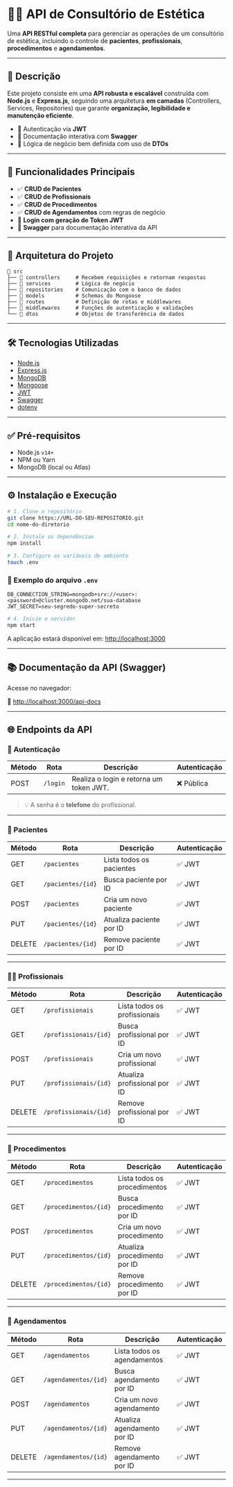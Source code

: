 # 💆‍♀️ API de Consultório de Estética

Uma **API RESTful completa** para gerenciar as operações de um consultório de estética, incluindo o controle de **pacientes**, **profissionais**, **procedimentos** e **agendamentos**.

---

## 📌 Descrição

Este projeto consiste em uma **API robusta e escalável** construída com **Node.js** e **Express.js**, seguindo uma arquitetura **em camadas** (Controllers, Services, Repositories) que garante **organização, legibilidade e manutenção eficiente**.

* 🔐 Autenticação via **JWT**
* 📄 Documentação interativa com **Swagger**
* 🧠 Lógica de negócio bem definida com uso de **DTOs**

---

## 🚀 Funcionalidades Principais

* ✅ **CRUD de Pacientes**
* ✅ **CRUD de Profissionais**
* ✅ **CRUD de Procedimentos**
* ✅ **CRUD de Agendamentos** com regras de negócio
* 🔐 **Login com geração de Token JWT**
* 📘 **Swagger** para documentação interativa da API

---

## 🧱 Arquitetura do Projeto

```
📁 src
├── 📂 controllers     # Recebem requisições e retornam respostas
├── 📂 services        # Lógica de negócio
├── 📂 repositories    # Comunicação com o banco de dados
├── 📂 models          # Schemas do Mongoose
├── 📂 routes          # Definição de rotas e middlewares
├── 📂 middlewares     # Funções de autenticação e validações
└── 📂 dtos            # Objetos de transferência de dados
```

---

## 🛠️ Tecnologias Utilizadas

* [Node.js](https://nodejs.org/)
* [Express.js](https://expressjs.com/)
* [MongoDB](https://www.mongodb.com/)
* [Mongoose](https://mongoosejs.com/)
* [JWT](https://jwt.io/)
* [Swagger](https://swagger.io/)
* [dotenv](https://github.com/motdotla/dotenv)

---

## ✅ Pré-requisitos

* Node.js `v14+`
* NPM ou Yarn
* MongoDB (local ou Atlas)

---

## ⚙️ Instalação e Execução

```bash
# 1. Clone o repositório
git clone https://URL-DO-SEU-REPOSITORIO.git
cd nome-do-diretorio

# 2. Instale as dependências
npm install

# 3. Configure as variáveis de ambiente
touch .env
```

### 🧾 Exemplo do arquivo `.env`

```env
DB_CONNECTION_STRING=mongodb+srv://<user>:<password>@cluster.mongodb.net/sua-database
JWT_SECRET=seu-segredo-super-secreto
```

```bash
# 4. Inicie o servidor
npm start
```

A aplicação estará disponível em: [http://localhost:3000](http://localhost:3000)

---

## 📚 Documentação da API (Swagger)

Acesse no navegador:

🔗 [http://localhost:3000/api-docs](http://localhost:3000/api-docs)

---

## 🌐 Endpoints da API

### 🔐 Autenticação

| Método | Rota     | Descrição                               | Autenticação |
| ------ | -------- | --------------------------------------- | ------------ |
| POST   | `/login` | Realiza o login e retorna um token JWT. | ❌ Pública    |

> 💡 A senha é o **telefone** do profissional.

---

### 👤 Pacientes

| Método | Rota              | Descrição                | Autenticação |
| ------ | ----------------- | ------------------------ | ------------ |
| GET    | `/pacientes`      | Lista todos os pacientes | ✅ JWT        |
| GET    | `/pacientes/{id}` | Busca paciente por ID    | ✅ JWT        |
| POST   | `/pacientes`      | Cria um novo paciente    | ✅ JWT        |
| PUT    | `/pacientes/{id}` | Atualiza paciente por ID | ✅ JWT        |
| DELETE | `/pacientes/{id}` | Remove paciente por ID   | ✅ JWT        |

---

### 👩‍⚕️ Profissionais

| Método | Rota                  | Descrição                    | Autenticação |
| ------ | --------------------- | ---------------------------- | ------------ |
| GET    | `/profissionais`      | Lista todos os profissionais | ✅ JWT        |
| GET    | `/profissionais/{id}` | Busca profissional por ID    | ✅ JWT        |
| POST   | `/profissionais`      | Cria um novo profissional    | ✅ JWT        |
| PUT    | `/profissionais/{id}` | Atualiza profissional por ID | ✅ JWT        |
| DELETE | `/profissionais/{id}` | Remove profissional por ID   | ✅ JWT        |

---

### 💅 Procedimentos

| Método | Rota                  | Descrição                    | Autenticação |
| ------ | --------------------- | ---------------------------- | ------------ |
| GET    | `/procedimentos`      | Lista todos os procedimentos | ✅ JWT        |
| GET    | `/procedimentos/{id}` | Busca procedimento por ID    | ✅ JWT        |
| POST   | `/procedimentos`      | Cria um novo procedimento    | ✅ JWT        |
| PUT    | `/procedimentos/{id}` | Atualiza procedimento por ID | ✅ JWT        |
| DELETE | `/procedimentos/{id}` | Remove procedimento por ID   | ✅ JWT        |

---

### 📅 Agendamentos

| Método | Rota                 | Descrição                   | Autenticação |
| ------ | -------------------- | --------------------------- | ------------ |
| GET    | `/agendamentos`      | Lista todos os agendamentos | ✅ JWT        |
| GET    | `/agendamentos/{id}` | Busca agendamento por ID    | ✅ JWT        |
| POST   | `/agendamentos`      | Cria um novo agendamento    | ✅ JWT        |
| PUT    | `/agendamentos/{id}` | Atualiza agendamento por ID | ✅ JWT        |
| DELETE | `/agendamentos/{id}` | Remove agendamento por ID   | ✅ JWT        |

---
